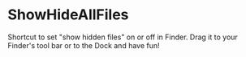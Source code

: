 ShowHideAllFiles
================

Shortcut to set "show hidden files" on or off in Finder. Drag it to your Finder's tool bar or to the Dock and have fun!